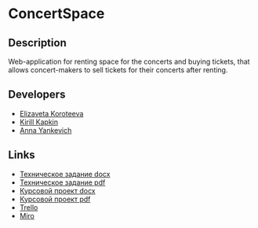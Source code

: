 # ConcertSpace

## Description

Web-application for renting space for the concerts and buying tickets, that allows concert-makers to sell tickets for their concerts after renting.

## Developers

- [Elizaveta Koroteeva](https://github.com/insanisliz)
- [Kirill Kapkin](https://github.com/entrenadorcilo)
- [Anna Yankevich](https://github.com/Homhomich)


## Links

- [Техническое задание docx]()
- [Техническое задание pdf]()
- [Курсовой проект docx]()
- [Курсовой проект pdf](https://github.com/Homhomich/ConcertSpace/blob/main/documents/%D0%9A%D1%83%D1%80%D1%81%D0%BE%D0%B2%D0%BE%D0%B9%20%D0%BF%D1%80%D0%BE%D0%B5%D0%BA%D1%82.pdf)
- [Trello](https://trello.com/oncertspace)
- [Miro](https://miro.com/app/board/o9J_lPP0-_c=/)
